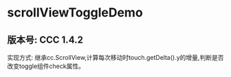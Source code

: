 # scrollViewToggleDemo
## 版本号: CCC 1.4.2
实现方式: 继承cc.ScrollView,计算每次移动时touch.getDelta().y的增量,判断是否改变toggle组件check属性。
